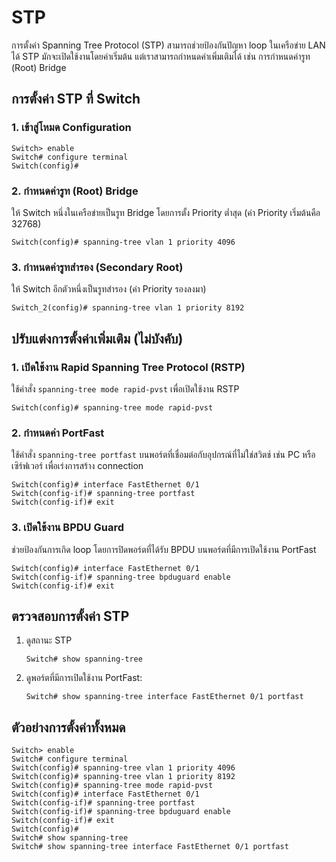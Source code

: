 # STP

การตั้งค่า Spanning Tree Protocol (STP) สามารถช่วยป้องกันปัญหา loop ในเครือข่าย LAN ได้ STP มักจะเปิดใช้งานโดยค่าเริ่มต้น แต่เราสามารถกำหนดค่าเพิ่มเติมได้ เช่น การกำหนดค่ารูท (Root) Bridge

## การตั้งค่า STP ที่ Switch

### 1. เข้าสู่โหมด Configuration

``` CLI
Switch> enable
Switch# configure terminal
Switch(config)#
```

### 2. กำหนดค่ารูท (Root) Bridge

ให้ Switch หนึ่งในเครือข่ายเป็นรูท Bridge โดยการตั้ง Priority ต่ำสุด (ค่า Priority เริ่มต้นคือ 32768)

``` CLI
Switch(config)# spanning-tree vlan 1 priority 4096
```

### 3. กำหนดค่ารูทสำรอง (Secondary Root)

ให้ Switch อีกตัวหนึ่งเป็นรูทสำรอง (ค่า Priority รองลงมา)

``` CLI
Switch_2(config)# spanning-tree vlan 1 priority 8192
```

## ปรับแต่งการตั้งค่าเพิ่มเติม (ไม่บังคับ)

### 1. เปิดใช้งาน Rapid Spanning Tree Protocol (RSTP)

ใช้คำสั่ง `spanning-tree mode rapid-pvst` เพื่อเปิดใช้งาน RSTP

``` CLI
Switch(config)# spanning-tree mode rapid-pvst
```

### 2. กำหนดค่า PortFast

ใช้คำสั่ง `spanning-tree portfast` บนพอร์ตที่เชื่อมต่อกับอุปกรณ์ที่ไม่ใช่สวิตช์ เช่น PC หรือเซิร์ฟเวอร์ เพื่อเร่งการสร้าง connection

``` CLI
Switch(config)# interface FastEthernet 0/1
Switch(config-if)# spanning-tree portfast
Switch(config-if)# exit
```

### 3. เปิดใช้งาน BPDU Guard

ช่วยป้องกันการเกิด loop โดยการปิดพอร์ตที่ได้รับ BPDU บนพอร์ตที่มีการเปิดใช้งาน PortFast

``` CLI
Switch(config)# interface FastEthernet 0/1
Switch(config-if)# spanning-tree bpduguard enable
Switch(config-if)# exit
```

## ตรวจสอบการตั้งค่า STP

1. ดูสถานะ STP

    ``` CLI
    Switch# show spanning-tree
    ```

2. ดูพอร์ตที่มีการเปิดใช้งาน PortFast:

    ``` CLI
    Switch# show spanning-tree interface FastEthernet 0/1 portfast
    ```

## ตัวอย่างการตั้งค่าทั้งหมด

``` CLI
Switch> enable
Switch# configure terminal
Switch(config)# spanning-tree vlan 1 priority 4096
Switch(config)# spanning-tree vlan 1 priority 8192
Switch(config)# spanning-tree mode rapid-pvst
Switch(config)# interface FastEthernet 0/1
Switch(config-if)# spanning-tree portfast
Switch(config-if)# spanning-tree bpduguard enable
Switch(config-if)# exit
Switch(config)#
Switch# show spanning-tree
Switch# show spanning-tree interface FastEthernet 0/1 portfast
```
